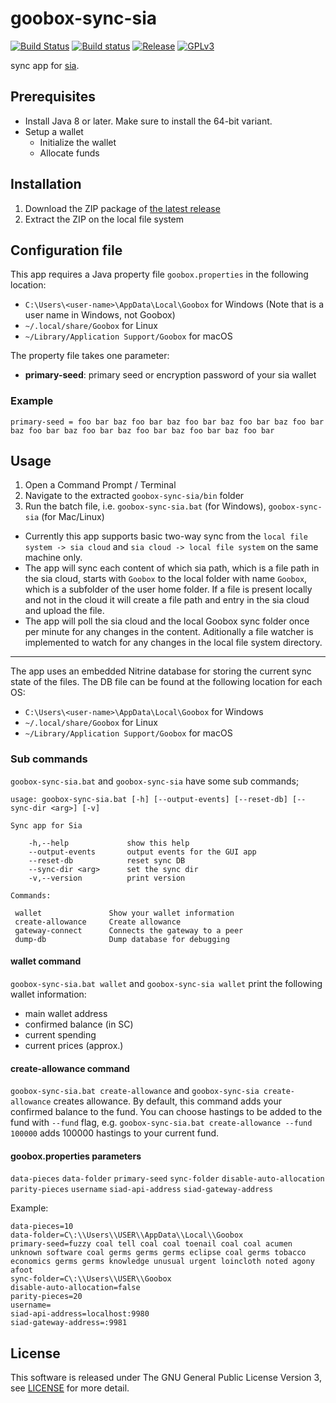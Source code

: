 # goobox-sync-sia
[![Build Status](https://travis-ci.org/GooBox/goobox-sync-sia.svg?branch=master)](https://travis-ci.org/GooBox/goobox-sync-sia)
[![Build status](https://ci.appveyor.com/api/projects/status/j4lv9lnd07o1qe5n/branch/master?svg=true)](https://ci.appveyor.com/project/jkawamoto/goobox-sync-sia/branch/master)
[![Release](https://img.shields.io/badge/release-0.1.3-brightgreen.svg)](https://github.com/GooBox/goobox-sync-sia/releases/tag/v0.1.3)
[![GPLv3](https://img.shields.io/badge/license-GPLv3-blue.svg)](https://www.gnu.org/copyleft/gpl.html)

sync app for [sia](https://sia.tech/).


## Prerequisites

- Install Java 8 or later. Make sure to install the 64-bit variant.
- Setup a wallet
  - Initialize the wallet
  - Allocate funds

## Installation

1. Download the ZIP package of [the latest release](https://github.com/GooBox/goobox-sync-sia/releases)
2. Extract the ZIP on the local file system


## Configuration file

This app requires a Java property file `goobox.properties` in the following location:

- `C:\Users\<user-name>\AppData\Local\Goobox` for Windows (Note that <user-name> is a user name in Windows, not Goobox)
- `~/.local/share/Goobox` for Linux
- `~/Library/Application Support/Goobox` for macOS

The property file takes one parameter:

- **primary-seed**: primary seed or encryption password of your sia wallet

### Example

```
primary-seed = foo bar baz foo bar baz foo bar baz foo bar baz foo bar baz foo bar baz foo bar baz foo bar baz foo bar baz foo bar
```

## Usage

1. Open a Command Prompt / Terminal
2. Navigate to the extracted `goobox-sync-sia/bin` folder
3. Run the batch file, i.e. `goobox-sync-sia.bat` (for Windows), `goobox-sync-sia` (for Mac/Linux)


- Currently this app supports basic two-way sync from the `local file system -> sia cloud` and `sia cloud -> local file system` on the same machine only.
- The app will sync each content of which sia path, which is a file path in the sia cloud, starts with `Goobox`
to the local folder with name `Goobox`, which is a subfolder of the user home folder. If a file is present locally and not in the cloud it will create a file path and entry in the sia cloud and upload the file.
- The app will poll the sia cloud and the local Goobox sync folder once per minute for any changes in the content. Aditionally a file watcher is implemented to watch for any changes in the local file system directory.

---------------------------------------------------------------------------------------------------------------------------------------

The app uses an embedded Nitrine database for storing the current sync state of the files. The DB file can be found at the following location for each OS:

- `C:\Users\<user-name>\AppData\Local\Goobox` for Windows
- `~/.local/share/Goobox` for Linux
- `~/Library/Application Support/Goobox` for macOS

### Sub commands

`goobox-sync-sia.bat` and `goobox-sync-sia` have some sub commands;

```
usage: goobox-sync-sia.bat [-h] [--output-events] [--reset-db] [--sync-dir <arg>] [-v]

Sync app for Sia

    -h,--help             show this help
    --output-events       output events for the GUI app
    --reset-db            reset sync DB
    --sync-dir <arg>      set the sync dir
    -v,--version          print version

Commands:

 wallet               Show your wallet information
 create-allowance     Create allowance
 gateway-connect      Connects the gateway to a peer
 dump-db              Dump database for debugging
```

#### wallet command

`goobox-sync-sia.bat wallet` and `goobox-sync-sia wallet` print the following wallet information:

  - main wallet address
  - confirmed balance (in SC)
  - current spending
  - current prices (approx.)

#### create-allowance command

`goobox-sync-sia.bat create-allowance` and `goobox-sync-sia create-allowance` creates allowance. By default, this command adds your confirmed balance to the fund. You can choose hastings to be added to the fund with `--fund` flag, e.g. `goobox-sync-sia.bat create-allowance --fund 100000` adds 100000 hastings to your current fund.

#### goobox.properties parameters

`data-pieces`
`data-folder`
`primary-seed`
`sync-folder`
`disable-auto-allocation`
`parity-pieces`
`username`
`siad-api-address`
`siad-gateway-address`

Example:

```
data-pieces=10
data-folder=C\:\\Users\\USER\\AppData\\Local\\Goobox
primary-seed=fuzzy coal tell coal coal toenail coal coal acumen unknown software coal germs germs germs eclipse coal germs tobacco economics germs germs knowledge unusual urgent loincloth noted agony afoot
sync-folder=C\:\\Users\\USER\\Goobox
disable-auto-allocation=false
parity-pieces=20
username=
siad-api-address=localhost:9980
siad-gateway-address=:9981
```

## License
This software is released under The GNU General Public License Version 3, see [LICENSE](LICENSE) for more detail.
